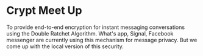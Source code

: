 # Crypt Meet Up                                                
To provide end-to-end encryption for instant messaging conversations using the Double
Ratchet Algorithm. What's app, Signal, Facebook messenger are currently using this
mechanism for message privacy. But we come up with the local version of this security.
